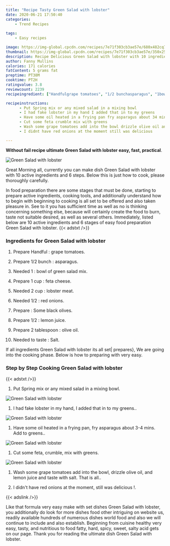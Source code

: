 ```yaml
---
title: "Recipe Tasty Green Salad with lobster"
date: 2020-06-21 17:50:40
categories:
    - Trend Recipes
    
tags:
    - Easy recipes

image: https://img-global.cpcdn.com/recipes/7e71f303cb3ae57e/680x482cq70/green-salad-with-lobster-recipe-main-photo.jpg
thumbnail: https://img-global.cpcdn.com/recipes/7e71f303cb3ae57e/350x250cq70/green-salad-with-lobster-recipe-main-photo.jpg
description: Recipe Delicious Green Salad with lobster with 10 ingredients and 6 stages of easy cooking.
author: Fanny Mullins
calories: 171 calories
fatContent: 5 grams fat
preptime: PT38M
cooktime: PT2H
ratingvalue: 3.8
reviewcount: 2239
recipeingredient: ["Handfulgrape tomatoes", "1/2 bunchasparagus", "1bowl of green salad mix", "1 cupfeta cheese", "2 cuplobster meat", "1/2red onions", "Some black olives", "1/2lemon juice", "2 tablespoonolive oil", "to tasteSalt"]

recipeinstructions: 
      - Put Spring mix or any mixed salad in a mixing bowl 
      - I had fake lobster in my hand I added that in to my greens 
      - Have some oil heated in a frying pan fry asparagus about 34 mins Add to greens 
      - Cut some feta crumble mix with greens 
      - Wash some grape tomatoes add into the bowl drizzle olive oil and lemon juice and taste with salt That is all 
      - I didnt have red onions at the moment still was delicious 

---
```




**Without fail recipe ultimate Green Salad with lobster easy, fast, practical**. 


![Green Salad with lobster](https://img-global.cpcdn.com/recipes/7e71f303cb3ae57e/680x482cq70/green-salad-with-lobster-recipe-main-photo.jpg "Green Salad with lobster")




Great Morning all, currently you can make dish Green Salad with lobster with 10 active ingredients and 6 steps. Below this is just how to cook, please thoroughly carefully.

In food preparation there are some stages that must be done, starting to prepare active ingredients, cooking tools, and additionally understand how to begin with beginning to cooking is all set to be offered and also taken pleasure in. See to it you has sufficient time as well as no is thinking concerning something else, because will certainly create the food to burn, taste not suitable desired, as well as several others. Immediately, listed below are 10 active ingredients and 6 stages of easy food preparation Green Salad with lobster.
{{< adstxt />}}

### Ingredients for Green Salad with lobster


1. Prepare Handful : grape tomatoes.

1. Prepare 1/2 bunch : asparagus.

1. Needed 1 : bowl of green salad mix.

1. Prepare 1 cup : feta cheese.

1. Needed 2 cup : lobster meat.

1. Needed 1/2 : red onions.

1. Prepare  : Some black olives.

1. Prepare 1/2 : lemon juice.

1. Prepare 2 tablespoon : olive oil.

1. Needed to taste : Salt.



If all ingredients Green Salad with lobster its all set| prepares}, We are going into the cooking phase. Below is how to preparing with very easy.

### Step by Step Cooking Green Salad with lobster

{{< adstxt />}}


1. Put Spring mix or any mixed salad in a mixing bowl.



![Green Salad with lobster](https://img-global.cpcdn.com/steps/ed5085d81734111b/160x128cq70/green-salad-with-lobster-recipe-step-1-photo.jpg" "Green Salad with lobster")



1. I had fake lobster in my hand, I added that in to my greens..



![Green Salad with lobster](https://img-global.cpcdn.com/steps/34d44f2e22f90506/160x128cq70/green-salad-with-lobster-recipe-step-2-photo.jpg" "Green Salad with lobster")



1. Have some oil heated in a frying pan, fry asparagus about 3-4 mins. Add to greens..



![Green Salad with lobster](https://img-global.cpcdn.com/steps/b43ad004e7d814de/160x128cq70/green-salad-with-lobster-recipe-step-3-photo.jpg" "Green Salad with lobster")



1. Cut some feta, crumble, mix with greens.



![Green Salad with lobster](https://img-global.cpcdn.com/steps/0547414374e16502/160x128cq70/green-salad-with-lobster-recipe-step-4-photo.jpg" "Green Salad with lobster")



1. Wash some grape tomatoes add into the bowl, drizzle olive oil, and lemon juice and taste with salt. That is all..



1. I didn&#39;t have red onions at the moment, still was delicious !.





{{< adslink />}}

Like that formula very easy make with set dishes Green Salad with lobster, you additionally do look for more dishes food other intriguing on website us, readily available hundreds of numerous dishes world food and also we will continue to include and also establish. Beginning from cuisine healthy very easy, tasty, and nutritious to food fatty, hard, spicy, sweet, salty acid gets on our page. Thank you for reading the ultimate dish Green Salad with lobster.
